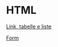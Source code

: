 # HTML

[Link, tabelle e liste](Link,%20tabelle%20e%20liste%2010e3dd229363802daf24dd4eb4f3c729.md)

[Form](Form%2010e3dd22936380099386fd041ac1f6d9.md)